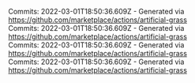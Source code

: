 Commits: 2022-03-01T18:50:36.609Z - Generated via https://github.com/marketplace/actions/artificial-grass
<br>
Commits: 2022-03-01T18:50:36.609Z - Generated via https://github.com/marketplace/actions/artificial-grass
<br>
Commits: 2022-03-01T18:50:36.609Z - Generated via https://github.com/marketplace/actions/artificial-grass
<br>
Commits: 2022-03-01T18:50:36.609Z - Generated via https://github.com/marketplace/actions/artificial-grass
<br>

